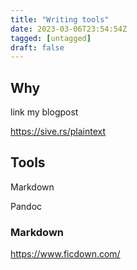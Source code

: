 ```yaml
---
title: "Writing tools"
date: 2023-03-06T23:54:54Z
tagged: [untagged]
draft: false
---
```



## Why

link my blogpost

https://sive.rs/plaintext

## Tools


Markdown

Pandoc

### Markdown

https://www.ficdown.com/
